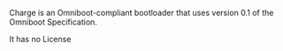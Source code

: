 Charge is an Omniboot-compliant bootloader that uses version 0.1 of the Omniboot Specification.

It has no License